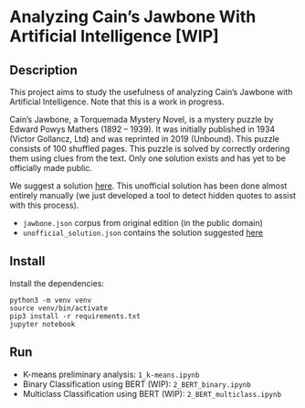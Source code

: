 # Analyzing Cain’s Jawbone With Artificial Intelligence [WIP]

## Description

This project aims to study the usefulness of analyzing Cain’s Jawbone with Artificial Intelligence. Note that this is a work in progress. 

Cain’s Jawbone, a Torquemada Mystery Novel, is a mystery puzzle by Edward Powys Mathers (1892 – 1939). It was initially published in 1934 (Victor Gollancz, Ltd) and was reprinted in 2019 (Unbound).
This puzzle consists of 100 shuffled pages. This puzzle is solved by correctly ordering them using clues from the text. Only one solution exists and has yet to be officially made public.

We suggest a solution [here](https://glthr.com/cj/). This unofficial solution has been done almost entirely manually (we just developed a tool to detect hidden quotes to assist with this process).

- `jawbone.json` corpus from original edition (in the public domain)
- `unofficial_solution.json` contains the solution suggested [here](https://glthr.com/cj/)

## Install

Install the dependencies:

```
python3 -m venv venv
source venv/bin/activate 
pip3 install -r requirements.txt
jupyter notebook
```

## Run

* K-means preliminary analysis: `1_k-means.ipynb`
* Binary Classification using BERT (WIP): `2_BERT_binary.ipynb`
* Multiclass Classification using BERT (WIP): `2_BERT_multiclass.ipynb`
